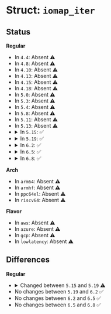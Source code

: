 # Struct: <code>iomap_iter</code>

## Status
<b>Regular</b>
<ul>
<li>
In <code>4.4</code>: Absent ⚠️
</li>
<li>
In <code>4.8</code>: Absent ⚠️
</li>
<li>
In <code>4.10</code>: Absent ⚠️
</li>
<li>
In <code>4.13</code>: Absent ⚠️
</li>
<li>
In <code>4.15</code>: Absent ⚠️
</li>
<li>
In <code>4.18</code>: Absent ⚠️
</li>
<li>
In <code>5.0</code>: Absent ⚠️
</li>
<li>
In <code>5.3</code>: Absent ⚠️
</li>
<li>
In <code>5.4</code>: Absent ⚠️
</li>
<li>
In <code>5.8</code>: Absent ⚠️
</li>
<li>
In <code>5.11</code>: Absent ⚠️
</li>
<li>
In <code>5.13</code>: Absent ⚠️
</li>
<li>
<details>
<summary>In <code>5.15</code>: ✅</summary>

```c
struct iomap_iter {
    struct inode *inode;
    loff_t pos;
    u64 len;
    s64 processed;
    unsigned int flags;
    struct iomap iomap;
    struct iomap srcmap;
};
```
</details>
</li>
<li>
<details>
<summary>In <code>5.19</code>: ✅</summary>

```c
struct iomap_iter {
    struct inode *inode;
    loff_t pos;
    u64 len;
    s64 processed;
    unsigned int flags;
    struct iomap iomap;
    struct iomap srcmap;
    void *private;
};
```
</details>
</li>
<li>
<details>
<summary>In <code>6.2</code>: ✅</summary>

```c
struct iomap_iter {
    struct inode *inode;
    loff_t pos;
    u64 len;
    s64 processed;
    unsigned int flags;
    struct iomap iomap;
    struct iomap srcmap;
    void *private;
};
```
</details>
</li>
<li>
<details>
<summary>In <code>6.5</code>: ✅</summary>

```c
struct iomap_iter {
    struct inode *inode;
    loff_t pos;
    u64 len;
    s64 processed;
    unsigned int flags;
    struct iomap iomap;
    struct iomap srcmap;
    void *private;
};
```
</details>
</li>
<li>
<details>
<summary>In <code>6.8</code>: ✅</summary>

```c
struct iomap_iter {
    struct inode *inode;
    loff_t pos;
    u64 len;
    s64 processed;
    unsigned int flags;
    struct iomap iomap;
    struct iomap srcmap;
    void *private;
};
```
</details>
</li>
</ul>
<b>Arch</b>
<ul>
<li>
In <code>arm64</code>: Absent ⚠️
</li>
<li>
In <code>armhf</code>: Absent ⚠️
</li>
<li>
In <code>ppc64el</code>: Absent ⚠️
</li>
<li>
In <code>riscv64</code>: Absent ⚠️
</li>
</ul>
<b>Flavor</b>
<ul>
<li>
In <code>aws</code>: Absent ⚠️
</li>
<li>
In <code>azure</code>: Absent ⚠️
</li>
<li>
In <code>gcp</code>: Absent ⚠️
</li>
<li>
In <code>lowlatency</code>: Absent ⚠️
</li>
</ul>

## Differences
<b>Regular</b>
<ul>
<li>
<details>
<summary>Changed between <code>5.15</code> and <code>5.19</code> ⚠️</summary>
<ul>
<li>
<b>Field added. </b>
<code>void *private</code>
</li>
</ul>
</details>
</li>
<li>
No changes between <code>5.19</code> and <code>6.2</code> ✅
</li>
<li>
No changes between <code>6.2</code> and <code>6.5</code> ✅
</li>
<li>
No changes between <code>6.5</code> and <code>6.8</code> ✅
</li>
</ul>
